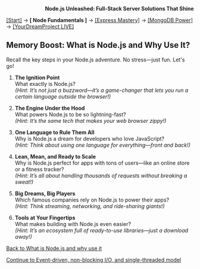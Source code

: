 **<p align="right">Node.js Unleashed: Full-Stack Server Solutions That Shine</p>**

[[Start]](../Introduction.md) → **[ Node Fundamentals ]** → [[Express Mastery]](#express) → [[MongoDB Power]](#mongodb) → [[YourDreamProject LIVE]](#project)

## Memory Boost: What is Node.js and Why Use It?

Recall the key steps in your Node.js adventure. No stress—just fun. Let's go!

1. **The Ignition Point**<br />
   What exactly is Node.js?<br />
   *(Hint: It’s not just a buzzword—it’s a game-changer that lets you run a certain language outside the browser!)*

2. **The Engine Under the Hood**<br />
   What powers Node.js to be so lightning-fast?<br />
   *(Hint: It’s the same tech that makes your web browser zippy!)*

3. **One Language to Rule Them All**<br />
   Why is Node.js a dream for developers who love JavaScript?<br />
   *(Hint: Think about using one language for everything—front and back!)*

4. **Lean, Mean, and Ready to Scale**<br />
   Why is Node.js perfect for apps with tons of users—like an online store or a fitness tracker?<br />
   *(Hint: It’s all about handling thousands of requests without breaking a sweat!)*

5. **Big Dreams, Big Players**<br />
   Which famous companies rely on Node.js to power their apps?<br />
   *(Hint: Think streaming, networking, and ride-sharing giants!)*

6. **Tools at Your Fingertips**<br />
   What makes building with Node.js even easier?<br />
   *(Hint: It’s an ecosystem full of ready-to-use libraries—just a download away!)*

[Back to What is Node.js and why use it](1-1.md)

[Continue to Event-driven, non-blocking I/O, and single-threaded model](1-2.md)

